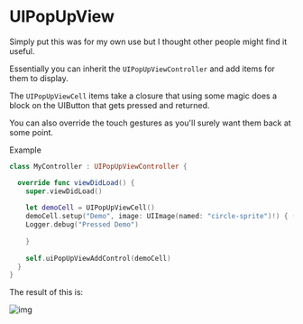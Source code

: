 # UIPopUpView

Simply put this was for my own use but I thought other people might find it useful.

Essentially you can inherit the `UIPopUpViewController` and add items for them to display.

The `UIPopUpViewCell` items take a closure that using some magic does a block on the UIButton that gets pressed and returned.

You can also override the touch gestures as you'll surely want them back at some point.

Example

```Swift
class MyController : UIPopUpViewController {

  override func viewDidLoad() {
    super.viewDidLoad()
    
    let demoCell = UIPopUpViewCell()
    demoCell.setup("Demo", image: UIImage(named: "circle-sprite")!) { (sender) -> () in
    Logger.debug("Pressed Demo")
    
    }
    
    self.uiPopUpViewAddControl(demoCell)
  }
}

```

The result of this is:

![img](http://i.imgur.com/Xu87UVm.png)
